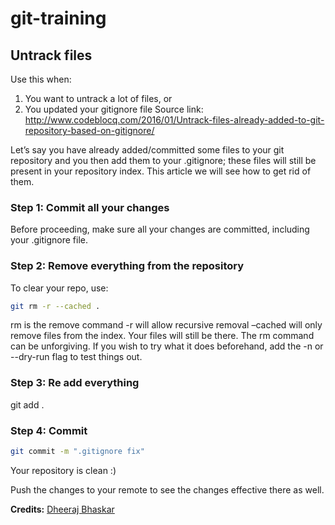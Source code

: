 # git-training
## Untrack files
Use this when:
1. You want to untrack a lot of files, or
2. You updated your gitignore file
Source link: http://www.codeblocq.com/2016/01/Untrack-files-already-added-to-git-repository-based-on-gitignore/

Let’s say you have already added/committed some files to your git repository and you then add them to your .gitignore; these files will still be present in your repository index. This article we will see how to get rid of them.

### Step 1: Commit all your changes
Before proceeding, make sure all your changes are committed, including your .gitignore file.

### Step 2: Remove everything from the repository
To clear your repo, use:

```bash
git rm -r --cached .
```
rm is the remove command
-r will allow recursive removal
–cached will only remove files from the index. Your files will still be there.
The rm command can be unforgiving. If you wish to try what it does beforehand, add the -n or --dry-run flag to test things out.

### Step 3: Re add everything
git add .
### Step 4: Commit
```bash
git commit -m ".gitignore fix"
```
Your repository is clean :)

Push the changes to your remote to see the changes effective there as well.

<b>Credits:</b>
[Dheeraj Bhaskar](https://stackoverflow.com/users/1311745/dheeraj-bhaskar)
